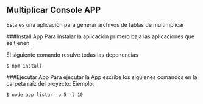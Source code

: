 ## Multiplicar Console APP
Esta es una aplicación para generar archivos de tablas de multimplicar

###Install App
Para instalar la aplicación primero baja las aplicaciones que se tienen.

El siguiente comando resulve todas las depenencias 
```
$ npm install
```
###Ejecutar App
Para ejecutar la App escribe los siguienes comandos en la carpeta raíz del proyecto:
Ejemplo:
```
$ node app listar -b 5 -l 10
```